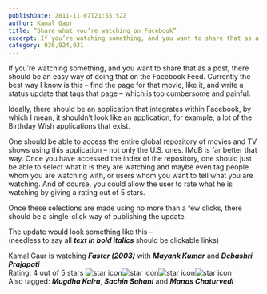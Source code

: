 ```yaml
---
publishDate: 2011-11-07T21:55:52Z
author: Kamal Gaur
title: “Share what you’re watching on Facebook” 
excerpt: If you’re watching something, and you want to share that as a post, there should be an easy way of doing that on the Facebook… 
category: 936,924,931
---
```


If you’re watching something, and you want to share that as a post, there should be an easy way of doing that on the Facebook Feed. Currently the best way I know is this – find the page for that movie, like it, and write a status update that tags that page – which is too cumbersome and painful.

Ideally, there should be an application that integrates within Facebook, by which I mean, it shouldn’t look like an application, for example, a lot of the Birthday Wish applications that exist.

One should be able to access the entire global repository of movies and TV shows using this application – not only the U.S. ones. IMdB is far better that way. Once you have accessed the index of the repository, one should just be able to select what it is they are watching and maybe even tag people whom you are watching with, or users whom you want to tell what you are watching. And of course, you could allow the user to rate what he is watching by giving a rating out of 5 stars.

Once these selections are made using no more than a few clicks, there should be a single-click way of publishing the update.

The update would look something like this –  
(needless to say all **_text in bold italics_** should be clickable links)

Kamal Gaur is watching **_Faster (2003)_** with **_Mayank Kumar_** and **_Debashri Prajapati_**  
Rating: 4 out of 5 stars ![star icon](http://code.google.com/hosting/images/star_on.gif)![star icon](http://code.google.com/hosting/images/star_on.gif)![star icon](http://code.google.com/hosting/images/star_on.gif)![star icon](http://code.google.com/hosting/images/star_on.gif)  
Also tagged: **_Mugdha Kalra_**, **_Sachin Sahani_** and **_Manas Chaturvedi_**